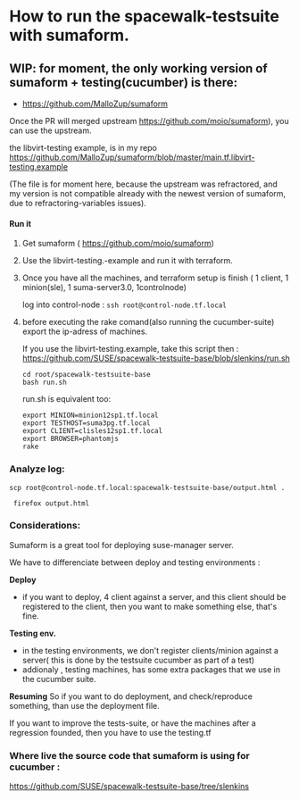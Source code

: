 # How to run the spacewalk-testsuite with sumaform.

## WIP: for moment, the only working version of sumaform + testing(cucumber) is there:

 - https://github.com/MalloZup/sumaform
 
Once the PR will merged upstream  https://github.com/moio/sumaform), you can use the upstream.

the libvirt-testing example, is in my repo https://github.com/MalloZup/sumaform/blob/master/main.tf.libvirt-testing.example

 (The file is for moment here, because the upstream was refractored, and my version is not compatible already with the newest version of sumaform, due to refractoring-variables issues).
 


#### Run it

1) Get sumaform ( https://github.com/moio/sumaform)



2) Use the libvirt-testing.-example and run it with terraform. 


3) Once you have all the machines, and terraform setup is finish ( 1 client, 1 minion(sle), 1 suma-server3.0, 1controlnode)
   
   log into control-node : ``` ssh root@control-node.tf.local ```
   
 
4) before executing the rake comand(also running the cucumber-suite) export the ip-adress of machines.

   If you use the libvirt-testing.example, take this script then :
   https://github.com/SUSE/spacewalk-testsuite-base/blob/slenkins/run.sh
   
   ```console
   cd root/spacewalk-testsuite-base
   bash run.sh
   ```
   run.sh is equivalent too:
   ```
   export MINION=minion12sp1.tf.local
   export TESTHOST=suma3pg.tf.local
   export CLIENT=clisles12sp1.tf.local
   export BROWSER=phantomjs
   rake
   ```
   
   
### Analyze log:
 
 ``` scp root@control-node.tf.local:spacewalk-testsuite-base/output.html . ```
 
 ``` firefox output.html```
 
 
 
 
### Considerations:

 
 Sumaform is a great tool for deploying suse-manager server.
 
 We have to differenciate between deploy and testing environments :
 
**Deploy**
 
 - if you want to deploy, 4 client against a server, and this client should be registered to the client, then you want to make something else, that's fine.
 
**Testing env.**
 
 - in the testing environments, we don't register clients/minion against a server( this is done by the testsuite cucumber as part of a test)
 - addionaly , testing machines, has some extra packages that we use in the cucumber suite.
 
 **Resuming**
 So if you want to do deployment, and check/reproduce something, than use the deployment file.
 
 If you want to improve the tests-suite, or have the machines after a regression founded, then you have to use the testing.tf
 
 
### Where live the source code that sumaform is using for cucumber : 
 
 https://github.com/SUSE/spacewalk-testsuite-base/tree/slenkins
 
 
 
